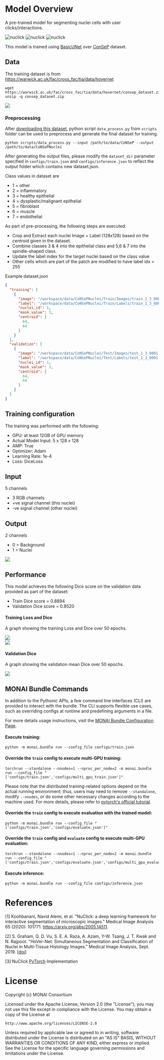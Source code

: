 # Model Overview
A pre-trained model for segmenting nuclei cells with user clicks/interactions.

![nuclick](https://github.com/mostafajahanifar/nuclick_torch/raw/master/docs/11.gif)
![nuclick](https://github.com/mostafajahanifar/nuclick_torch/raw/master/docs/33.gif)
![nuclick](https://github.com/mostafajahanifar/nuclick_torch/raw/master/docs/22.gif)

This model is trained using [BasicUNet](https://docs.monai.io/en/latest/networks.html#basicunet) over [ConSeP](https://warwick.ac.uk/fac/cross_fac/tia/data/hovernet) dataset.

## Data
The training dataset is from https://warwick.ac.uk/fac/cross_fac/tia/data/hovernet
```commandline
wget https://warwick.ac.uk/fac/cross_fac/tia/data/hovernet/consep_dataset.zip
unzip -q consep_dataset.zip
```
![](https://developer.download.nvidia.com/assets/Clara/Images/monai_pathology_nuclick_annotation_dataset.jpeg)<br/>

### Preprocessing
After [downloading this dataset](https://warwick.ac.uk/fac/cross_fac/tia/data/hovernet/consep_dataset.zip),
python script `data_process.py` from `scripts` folder can be used to preprocess and generate the final dataset for training.

```
python scripts/data_process.py --input /path/to/data/CoNSeP --output /path/to/data/CoNSePNuclei
```

After generating the output files, please modify the `dataset_dir` parameter specified in `configs/train.json` and `configs/inference.json` to reflect the output folder which contains new dataset.json.

Class values in dataset are

 - 1 = other
 - 2 = inflammatory
 - 3 = healthy epithelial
 - 4 = dysplastic/malignant epithelial
 - 5 = fibroblast
 - 6 = muscle
 - 7 = endothelial

As part of pre-processing, the following steps are executed.

 - Crop and Extract each nuclei Image + Label (128x128) based on the centroid given in the dataset.
 - Combine classes 3 & 4 into the epithelial class and 5,6 & 7 into the spindle-shaped class.
 - Update the label index for the target nuclei based on the class value
 - Other cells which are part of the patch are modified to have label idx = 255

Example dataset.json
```json
{
  "training": [
    {
      "image": "/workspace/data/CoNSePNuclei/Train/Images/train_1_3_0001.png",
      "label": "/workspace/data/CoNSePNuclei/Train/Labels/train_1_3_0001.png",
      "nuclei_id": 1,
      "mask_value": 3,
      "centroid": [
        64,
        64
      ]
    }
  ],
  "validation": [
    {
      "image": "/workspace/data/CoNSePNuclei/Test/Images/test_1_3_0001.png",
      "label": "/workspace/data/CoNSePNuclei/Test/Labels/test_1_3_0001.png",
      "nuclei_id": 1,
      "mask_value": 3,
      "centroid": [
        64,
        64
      ]
    }
  ]
}
```

## Training configuration
The training was performed with the following:

- GPU: at least 12GB of GPU memory
- Actual Model Input: 5 x 128 x 128
- AMP: True
- Optimizer: Adam
- Learning Rate: 1e-4
- Loss: DiceLoss


## Input
5 channels
- 3 RGB channels
- +ve signal channel (this nuclei)
- -ve signal channel (other nuclei)

## Output
2 channels
 - 0 = Background
 - 1 = Nuclei

![](https://developer.download.nvidia.com/assets/Clara/Images/monai_pathology_nuclick_annotation_train_in_out.jpeg)


## Performance
This model achieves the following Dice score on the validation data provided as part of the dataset:

- Train Dice score = 0.8894
- Validation Dice score = 0.8520


#### Training Loss and Dice
A graph showing the training Loss and Dice over 50 epochs.

![](https://developer.download.nvidia.com/assets/Clara/Images/monai_pathology_nuclick_annotation_train_loss_v2.png) <br>
![](https://developer.download.nvidia.com/assets/Clara/Images/monai_pathology_nuclick_annotation_train_dice_v2.png) <br>

#### Validation Dice
A graph showing the validation mean Dice over 50 epochs.

![](https://developer.download.nvidia.com/assets/Clara/Images/monai_pathology_nuclick_annotation_val_dice_v2.png) <br>

## MONAI Bundle Commands
In addition to the Pythonic APIs, a few command line interfaces (CLI) are provided to interact with the bundle. The CLI supports flexible use cases, such as overriding configs at runtime and predefining arguments in a file.

For more details usage instructions, visit the [MONAI Bundle Configuration Page](https://docs.monai.io/en/latest/config_syntax.html).

#### Execute training:

```
python -m monai.bundle run --config_file configs/train.json
```

#### Override the `train` config to execute multi-GPU training:

```
torchrun --standalone --nnodes=1 --nproc_per_node=2 -m monai.bundle run --config_file "['configs/train.json','configs/multi_gpu_train.json']"
```

Please note that the distributed training-related options depend on the actual running environment; thus, users may need to remove `--standalone`, modify `--nnodes`, or do some other necessary changes according to the machine used. For more details, please refer to [pytorch's official tutorial](https://pytorch.org/tutorials/intermediate/ddp_tutorial.html).

#### Override the `train` config to execute evaluation with the trained model:

```
python -m monai.bundle run --config_file "['configs/train.json','configs/evaluate.json']"
```

#### Override the `train` config and `evaluate` config to execute multi-GPU evaluation:

```
torchrun --standalone --nnodes=1 --nproc_per_node=2 -m monai.bundle run --config_file "['configs/train.json','configs/evaluate.json','configs/multi_gpu_evaluate.json']"
```

#### Execute inference:

```
python -m monai.bundle run --config_file configs/inference.json
```

# References
[1] Koohbanani, Navid Alemi, et al. "NuClick: a deep learning framework for interactive segmentation of microscopic images." Medical Image Analysis 65 (2020): 101771. https://arxiv.org/abs/2005.14511.

[2] S. Graham, Q. D. Vu, S. E. A. Raza, A. Azam, Y-W. Tsang, J. T. Kwak and N. Rajpoot. "HoVer-Net: Simultaneous Segmentation and Classification of Nuclei in Multi-Tissue Histology Images." Medical Image Analysis, Sept. 2019. [[doi](https://doi.org/10.1016/j.media.2019.101563)]

[3] NuClick [PyTorch](https://github.com/mostafajahanifar/nuclick_torch) Implementation

# License
Copyright (c) MONAI Consortium

Licensed under the Apache License, Version 2.0 (the "License");
you may not use this file except in compliance with the License.
You may obtain a copy of the License at

    http://www.apache.org/licenses/LICENSE-2.0

Unless required by applicable law or agreed to in writing, software
distributed under the License is distributed on an "AS IS" BASIS,
WITHOUT WARRANTIES OR CONDITIONS OF ANY KIND, either express or implied.
See the License for the specific language governing permissions and
limitations under the License.
